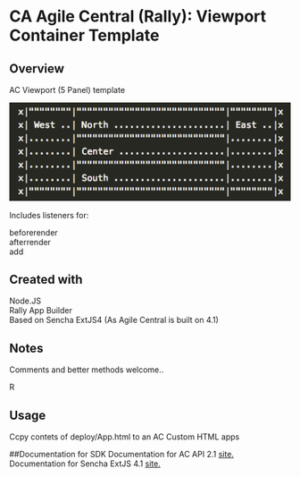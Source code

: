 CA Agile Central (Rally): Viewport Container Template
=========================

## Overview
AC Viewport (5 Panel) template

![5 panel Viewport](/gitimages/layout.png?raw=true )  
  
Includes listeners for:  
  
beforerender  
afterrender  
add  
  
## Created with
Node.JS  
Rally App Builder  
Based on Sencha ExtJS4 (As Agile Central is built on 4.1)  

## Notes
Comments and better methods welcome..

R  

## Usage
Ccpy contets of deploy/App.html to an AC Custom HTML apps  

##Documentation for SDK
Documentation for AC API 2.1 [site.](https://help.rallydev.com/apps/2.1/doc/)  
Documentation for Sencha ExtJS 4.1 [site.](http://docs.sencha.com/extjs/4.1.3/)

